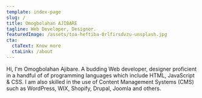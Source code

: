 ```yaml
---
template: index-page
slug: /
title: Omogbolahan AJIBARE
tagline: Web Developer, Designer.
featuredImage: /assets/toa-heftiba-0rlfirsdvzu-unsplash.jpg
cta:
  ctaText: Know more
  ctaLink: /about
---
```

Hi, I'm Omogbolahan Ajibare. A budding Web developer, designer proficient in a handful of of programming languages which include HTML, JavaScript & CSS. I am also skilled in the use of Content Management Systems (CMS) such as WordPress, WIX, Shopify, Drupal, Joomla and others.